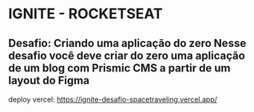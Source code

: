 # IGNITE - ROCKETSEAT
## Desafio: Criando uma aplicação do zero Nesse desafio você deve criar do zero uma aplicação de um blog com Prismic CMS a partir de um layout do Figma

deploy vercel: https://ignite-desafio-spacetraveling.vercel.app/